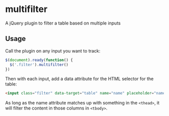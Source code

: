 multifilter
===========

A jQuery plugin to filter a table based on multiple inputs

## Usage

Call the plugin on any input you want to track:

```javascript
$(document).ready(function() {
  $('.filter').multifilter()
})
```

Then with each input, add a data attribute for the HTML selector for the table:

```html
<input class="filter" data-target="table" name="name" placeholder="name">
```

As long as the name attribute matches up with something in the `<thead>`, it will filter the content in those columns in `<tbody>`.